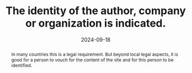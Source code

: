 ---
N: '96'
Rubrique: Identification et contact
title: The identity of the author, company or organization is indicated.
abstract: In many countries this is a legal requirement. But beyond local legal aspects, it is good for a person to vouch for the content of the site and for this person to be identified.
categories: ["Identification and contact"]
agrege: O4096-E011
opquast: '4 096'
indiceebook: '11'
description: "Rule n° 011"
before: "010"
weight: "011"
after: "012"
actif: '1'
layout: rules
date: 2024-09-18
tags: ["Identification and contact", "Conception", "Editorial"]
objectif: ["Allow users to unambiguously identify a physical contact capable of answering any questions about the content offered, or of assuming responsibilities linked to this content.", "Reassure the user by allowing them to directly identify the author (in the broad sense).", "Limit the risks of distrust.", "Improve the way content is taken into account by search engines and indexing tools"]
Meo: ["The name and address of the publishing house is written in an identified section", "The name of the publishing house is indicated in the OPF file using the dc:publisher element", "The name of the publishing house is indicated in the ONIX file"]
Controle: [""
]
Source: ["Opquast"]
Referentiel: [""]
Steps: ["", ""]
---